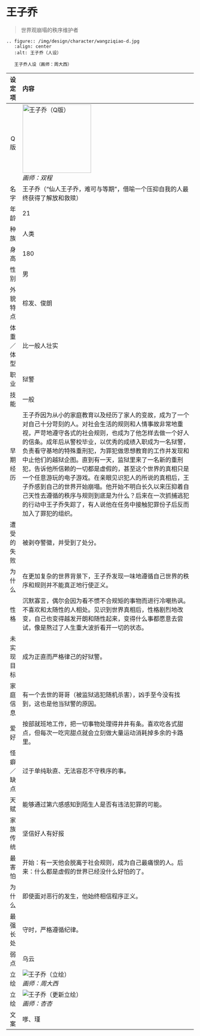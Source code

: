 # 王子乔
> 世界观崩塌的秩序维护者

```{eval-rst}
.. figure:: /img/design/character/wangziqiao-d.jpg
   :align: center
   :alt: 王子乔（人设）

   王子乔人设（画师：周大西）
```

|设定项|内容|
|:-:|:-|
|Q版|<img src="/img/Q/Q-wangziqiao.png" alt="王子乔（Q版）" height="184px"><br>*画师：双程*|
|名字|王子乔（“仙人王子乔，难可与等期”，借喻一个压抑自我的人最终获得了解放和救赎）|
|年龄|21|
|种族|人类|
|身高|180|
|性别|男|
|外貌特点|棕发、俊朗|
|体重／体型|比一般人壮实|
|职业|狱警|
|技能|一般|
|早期经历|王子乔因为从小的家庭教育以及经历了家人的变故，成为了一个对自己十分苛刻的人。对社会生活的规则和人情事故非常地重视，严苛地遵守各式的社会规则，也成为了他怎样去做一个好人的信条。成年后从警校毕业，以优秀的成绩入职成为一名狱警，负责看守基地的特殊重刑犯，为罪犯做思想教育的工作并发现和中止他们的越狱企图。直到有一天，监狱里来了一名新的重刑犯，告诉他所信赖的一切都是虚假的，甚至这个世界的真相只是一个任意游玩的电子游戏。在亲眼见识犯人的所说的真相后，王子乔感到自己的世界开始崩塌。他开始不明白长久以来压抑着自己天性去遵循的秩序与规则到底是为什么？后来在一次抓捕逃犯的行动中王子乔失踪了，有人说他在任务中接触犯罪份子后反而加入了罪犯的组织。|
|遭受的失败|被剥夺警徽，并受到了处分。|
|为什么|在更加复杂的世界背景下，王子乔发现一味地遵循自己世界的秩序和规则并不能真正地行使正义。|
|性格|沉默寡言，偶尔会因为看不惯不合规矩的事物而进行冷嘲热讽。不喜欢和太随性的人相处。见识到世界真相后，性格剧烈地改变，自己也变得越发开朗和随性起来，变得什么事都愿意去尝试，像是熬过了人生重大波折看开一切的状态。|
|未实现目标|成为正直而严格律己的好狱警。|
|家庭信息|有一个去世的哥哥（被监狱逃犯随机杀害），凶手至今没有找到，这也是他当狱警的原因。|
|爱好|按部就班地工作，把一切事物处理得井井有条。喜欢吃各式甜点，但每次一吃完甜点就会立刻做大量运动消耗掉多余的卡路里。|
|怪癖／缺点|过于单纯耿直、无法容忍不守秩序的事。|
|天赋|能够通过第六感感知到陌生人是否有违法犯罪的可能。|
|家族传统|坚信好人有好报|
|最害怕|开始：有一天他会脱离于社会规则，成为自己最痛恨的人。后来：什么都是虚假的世界已经没什么好怕的了。|
|为什么|即使面对恶行的发生，他始终相信程序正义。|
|最强长处|守时，严格遵循纪律。|
|弱点|乌云|
|立绘|![王子乔（立绘）](/img/figure/wangziqiao.png)<br>*画师：周大西*|
|立绘|![王子乔（更新立绘）](/img/figure/wangziqiao-update.png)<br>*画师：杏杏*|
|文案|嗲、瑾|